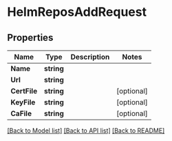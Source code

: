 # HelmReposAddRequest

## Properties
Name | Type | Description | Notes
------------ | ------------- | ------------- | -------------
**Name** | **string** |  | 
**Url** | **string** |  | 
**CertFile** | **string** |  | [optional] 
**KeyFile** | **string** |  | [optional] 
**CaFile** | **string** |  | [optional] 

[[Back to Model list]](../README.md#documentation-for-models) [[Back to API list]](../README.md#documentation-for-api-endpoints) [[Back to README]](../README.md)


